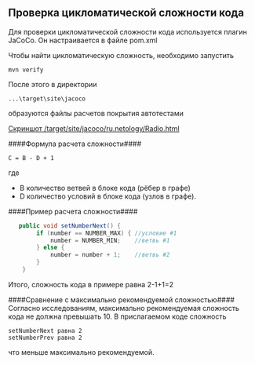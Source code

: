 ## Проверка цикломатической сложности кода
Для проверки цикломатической сложности кода используется плагин JaCoCo.
Он настраивается в файле pom.xml

Чтобы найти цикломатическую сложность, необходимо запустить    
```
mvn verify
```
После этого в директории
```
...\target\site\jacoco
```
образуются файлы расчетов покрытия автотестами

[Скриншот /target/site/jacoco/ru.netology/Radio.html](https://monosnap.com/file/xM3wImgMIIth6ECrDtkpdOZGGg9n8k)


####Формула расчета сложности#### 
```text
C = B - D + 1
```
где 
* B количество ветвей в блоке кода (рёбер в графе)
* D количество условий в блоке кода (узлов в графе).

####Пример расчета сложности####
```java
   public void setNumberNext() {
        if (number == NUMBER_MAX) { //условие #1
            number = NUMBER_MIN;    //ветвь #1
        } else {
            number = number + 1;    //ветвь #2
        }
    }
```
Итого, сложность кода в примере равна 2-1+1=2 

####Сравнение с максимально рекомендуемой сложностью####
Согласно исследованиям, максимально рекомендуемая сложность кода не должна превышать 10.
В прислагаемом коде сложность
```
setNumberNext равна 2
setNumberPrev равна 2
```
что меньше максимально рекомендуемой.
